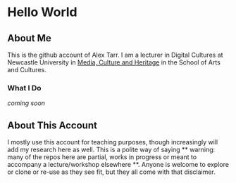 # Hello World

## About Me
This is the github account of Alex Tarr. I am a lecturer in Digital Cultures at Newcastle University in [Media, Culture and Heritage](https://www.ncl.ac.uk/sacs/mch/) in the School of Arts and Cultures. 

### What I Do
*coming soon*

## About This Account
I mostly use this account for teaching purposes, though increasingly will add my research here as well. 
This is a polite way of saying ** warning: many of the repos here are partial, works in progress or meant to accompany a lecture/workshop elsewhere **. Anyone is welcome to explore or clone or re-use as they see fit, but they all come with that disclaimer.
<!--
**doctarr/doctarr** is a ✨ _special_ ✨ repository because its `README.md` (this file) appears on your GitHub profile.

Here are some ideas to get you started:

- 🔭 I’m currently working on ...
- 🌱 I’m currently learning ...
- 👯 I’m looking to collaborate on ...
- 🤔 I’m looking for help with ...
- 💬 Ask me about ...
- 📫 How to reach me: ...
- 😄 Pronouns: ...
- ⚡ Fun fact: ...
-->


      
